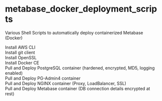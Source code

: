 # metabase_docker_deployment_scripts
Various Shell Scripts to automatically deploy containerized Metabase (Docker)  <br/>

Install AWS CLI <br/>
Install git client <br/>
Install OpenSSL <br/>
Install Docker CE <br/>
Pull and Deploy PostgreSQL container (hardened, encrypted, MD5, logging enabled) <br/>
Pull and Deploy PG-Admin4 container <br/>
Pull and Deploy NGINX container (Proxy, LoadBalancer, SSL) <br/>
Pull and Deploy Metabase container (DB connection details encrypted at rest) <br/>
